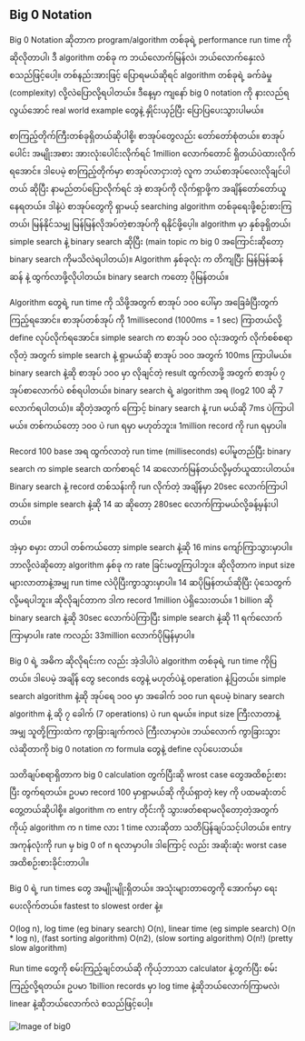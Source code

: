 ## Big 0 Notation

Big 0 Notation ဆိုတာက program/algorithm တစ်ခုရဲ့ performance run time ကိုဆိုလိုတာပါ၊ ဒီ algorithm တစ်ခု က ဘယ်လောက်မြန်လဲ၊ ဘယ်လောက်နှေးလဲစသည်ဖြင့်ပေါ့။ တစ်နည်းအားဖြင့် ပြောရမယ်ဆိုရင် algorithm တစ်ခုရဲ့ ခက်ခဲမှု (complexity) လို့လဲပြောလို့ရပါတယ်။ ဒီနေ့မှာ ကျနော် big 0 notation ကို နားလည်ရလွယ်အောင် real world example တွေနဲ့ နှိုင်းယှဉ်ပြီး ပြောပြပေးသွားပါမယ်။

စာကြည့်တိုက်ကြီးတစ်ခုရှိတယ်ဆိုပါစို့၊ စာအုပ်တွေလည်း တော်တော်စုံတယ်။ စာအုပ်ပေါင်း အမျိုးအစား အားလုံးပေါင်းလိုက်ရင် 1million လောက်တောင် ရှိတယ်ပဲထားလိုက်ရအောင်။ ဒါပေမဲ့ စာကြည့်တိုက်မှာ စာအုပ်လာငှားတဲ့ လူက ဘယ်စာအုပ်လေးလိုချင်ပါတယ် ဆိုပြီး နာမည်တပ်ပြောလိုက်ရင် အဲ့ စာအုပ်ကို လိုက်ရှာဖို့က အချိန်တော်တော်ယူနေရတယ်။ ဒါနဲ့ပဲ စာအုပ်တွေကို ရှာမယ့် searching algorithm တစ်ခုရေးဖို့စဉ်းစားကြတယ်၊ မြန်နိုင်သမျှ မြန်မြန်လိုအပ်တဲ့စာအုပ်ကို ရနိုင်ဖို့ပေ့ါ။ algorithm မှာ နှစ်ခုရှိတယ်၊ simple search နဲ့ binary search ဆိုပြီး (main topic က big 0 အကြောင်းဆိုတော့ binary search ကိုမသိလဲရပါတယ်)။
Algorithm နှစ်ခုလုံး က တိကျပြီး မြန်မြန်ဆန်ဆန် နဲ့ ထွက်လာဖို့လိုပါတယ်။ binary search ကတော့ ပိုမြန်တယ်။

Algorithm တွေရဲ့ run time ကို သိဖို့အတွက် စာအုပ် ၁၀၀ ပေါ်မှာ အခြေခံပြီးတွက်ကြည့်ရအောင်။ စာအုပ်တစ်အုပ် ကို 1millisecond (1000ms = 1 sec) ကြာတယ်လို့ define လုပ်လိုက်ရအောင်။ simple search က စာအုပ် ၁၀၀ လုံးအတွက် လိုက်စစ်စရာလိုတဲ့ အတွက် simple search နဲ့ ရှာမယ်ဆို စာအုပ် ၁၀၀ အတွက် 100ms ကြာပါမယ်။ binary search နဲ့ဆို စာအုပ် ၁၀၀ မှာ လိုချင်တဲ့ result ထွက်လာဖို့ အတွက် စာအုပ် ၇ အုပ်စာလောက်ပဲ စစ်ရပါတယ်။ binary search ရဲ့ algorithm အရ (log2 100 ဆို 7 လောက်ရပါတယ်)။ ဆိုတဲ့အတွက် ကြောင့် binary search နဲ့ run မယ်ဆို 7ms ပဲကြာပါမယ်။ တစ်ကယ်တော့ ၁၀၀ ပဲ run ရမှာ မဟုတ်ဘူး။ 1million record ကို run ရမှာပါ။

Record 100 base အရ ထွက်လာတဲ့ run time (milliseconds) ပေါ်မူတည်ပြီး binary search က simple search ထက်စာရင် 14 ဆလောက်မြန်တယ်လို့မှတ်ယူထားပါတယ်။ Binary search နဲ့ record တစ်သန်းကို run လိုက်တဲ့ အချိန်မှာ 20sec လောက်ကြာပါတယ်။ simple search နဲ့ဆို 14 ဆ ဆိုတော့ 280sec လောက်ကြာမယ်လို့ခန့်မှန်းပါတယ်။

အဲ့မှာ စမှား တာပါ  တစ်ကယ်တော့ simple search နဲ့ဆို 16 mins ကျော်ကြာသွားမှာပါ။ ဘာလို့လဲဆိုတော့ algorithm နှစ်ခု က rate ခြင်းမတူကြပါဘူး။ ဆိုလိုတာက input size များလာတာနဲ့အမျှ run time လဲပိုပြီးကွာသွားမှာပါ။ 14 ဆပိုမြန်တယ်ဆိုပြီး ပုံသေတွက်လို့မရပါဘူး။ ဆိုလိုချင်တာက ဒါက record 1million ပဲရှိသေးတယ်။ 1 billion ဆို binary search နဲ့ဆို 30sec လောက်ပဲကြာပြီး simple search နဲ့ဆို 11 ရက်လောက်ကြာမှာပါ။ rate ကလည်း 33million လောက်ပိုမြန်မှာပါ။

Big 0 ရဲ့ အဓိက ဆိုလိုရင်းက လည်း အဲ့ဒါပါပဲ algorithm တစ်ခုရဲ့ run time ကိုပြတယ်။ ဒါပေမဲ့ အချိန် တွေ seconds တွေနဲ့ မဟုတ်ပဲနဲ့ operation နဲ့ပြတယ်။ simple search algorithm နဲ့ဆို အုပ်ရေ ၁၀၀ မှာ အခေါက် ၁၀၀ run ရပေမဲ့ binary search algorithm နဲ့ ဆို ၇ ခေါက် (7 operations) ပဲ run ရမယ်။ input size ကြီးလာတာနဲ့ အမျှ သူတို့ကြားထဲက ကွာခြားချက်ကလဲ ကြီးလာမှာပဲ။ ဘယ်လောက် ကွာခြားသွားလဲဆိုတာကို big 0 notation က formula တွေနဲ့ define လုပ်ပေးတယ်။

သတိချပ်စရာရှိတာက big 0 calculation တွက်ပြီးဆို wrost case တွေအထိစဉ်းစားပြီး တွက်ရတယ်။ ဥပမာ record 100 မှာရှာမယ်ဆို ကိုယ်ရှာတဲ့ key ကို ပထမဆုံးတင်တွေ့တယ်ဆိုပါစို့။ algorithm က entry တိုင်းကို သွားဖတ်စရာမလိုတော့တဲ့အတွက် ကိုယ့် algorithm က n time လား 1 time လားဆိုတာ သတိပြန်ချပ်သင့်ပါတယ်။ entry အကုန်လုံးကို run မှ big 0 of n ရလာမှာပါ။ ဒါကြောင့် လည်း အဆိုးဆုံး worst case အထိစဉ်းစားခိုင်းတာပါ။

Big 0 ရဲ့ run times တွေ အမျိုးမျိုးရှိတယ်။ အသုံးများတာတွေကို အောက်မှာ ရေးပေးလိုက်တယ်။ fastest to slowest order နဲ့။

O(log n), log time (eg binary search)
O(n), linear time (eg simple search)
O(n * log n), (fast sorting algorithm)
O(n2), (slow sorting algorithm)
O(n!) (pretty slow algorithm)

Run time တွေကို စမ်းကြည့်ချင်တယ်ဆို ကိုယ့်ဘာသာ calculator နဲ့တွက်ပြီး စမ်းကြည့်လို့ရတယ်။ ဥပမာ 1billion records မှာ log time နဲ့ဆိုဘယ်လောက်ကြာမလဲ၊ linear နဲ့ဆိုဘယ်လောက်လဲ စသည်ဖြင့်ပေါ့။

![Image of big0](https://raw.githubusercontent.com/HlaingTinHtun/Data-Structure-Algorithm-In-Burmese/master/assets/big0.png)
